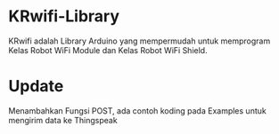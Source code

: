 # KRwifi-Library
KRwifi adalah Library Arduino yang mempermudah untuk memprogram Kelas Robot WiFi Module dan Kelas Robot WiFi Shield.

# Update
Menambahkan Fungsi POST, ada contoh koding pada Examples untuk mengirim data ke Thingspeak

